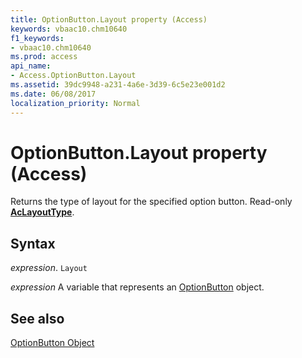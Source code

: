 ```yaml
---
title: OptionButton.Layout property (Access)
keywords: vbaac10.chm10640
f1_keywords:
- vbaac10.chm10640
ms.prod: access
api_name:
- Access.OptionButton.Layout
ms.assetid: 39dc9948-a231-4a6e-3d39-6c5e23e001d2
ms.date: 06/08/2017
localization_priority: Normal
---
```



# OptionButton.Layout property (Access)

Returns the type of layout for the specified option button. Read-only  **[AcLayoutType](Access.AcLayoutType.md)**.


## Syntax

_expression_. `Layout`

_expression_ A variable that represents an [OptionButton](Access.OptionButton.md) object.


## See also


[OptionButton Object](Access.OptionButton.md)

